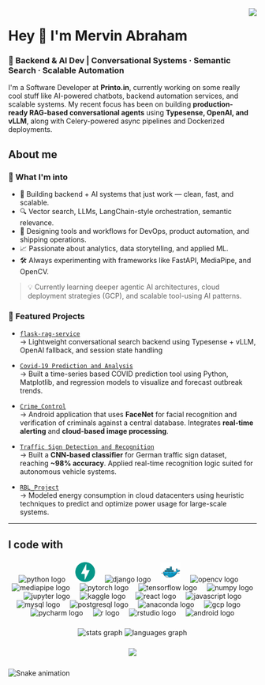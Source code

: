 <img align="right" height="220" src="https://media3.giphy.com/media/xTiIzJSKB4l7xTouE8/giphy.gif?cid=ecf05e47irnicqcaremuuxc76wzg5ghfk52uc6tvrdokbrel&ep=v1_gifs_search&rid=giphy.gif&ct=g" />

###

<h1 align="left">Hey 👋 I'm Mervin Abraham</h1>

<h3 align="left">🚀 Backend & AI Dev | Conversational Systems · Semantic Search · Scalable Automation</h3>

<p align="left">I'm a Software Developer at <strong>Printo.in</strong>, currently working on some really cool stuff like AI-powered chatbots, backend automation services, and scalable systems. My recent focus has been on building <strong>production-ready RAG-based conversational agents</strong> using <strong>Typesense, OpenAI, and vLLM</strong>, along with Celery-powered async pipelines and Dockerized deployments.
</p>

###

<h2 align="left">About me</h2>


### 🧠 What I'm into
- 🤖 Building backend + AI systems that just work — clean, fast, and scalable.
- 🔍 Vector search, LLMs, LangChain-style orchestration, semantic relevance.
- 🧱 Designing tools and workflows for DevOps, product automation, and shipping operations.
- 📈 Passionate about analytics, data storytelling, and applied ML.
- 🛠️ Always experimenting with frameworks like FastAPI, MediaPipe, and OpenCV.
> 💡 Currently learning deeper agentic AI architectures, cloud deployment strategies (GCP), and scalable tool-using AI patterns.

###

### 🔧 Featured Projects
- [`flask-rag-service`](https://github.com/Mervin-Abraham/flask-rag-service)  
  → Lightweight conversational search backend using Typesense + vLLM, OpenAI fallback, and session state handling

- [`Covid-19 Prediction and Analysis`](https://github.com/Mervin-Abraham/Covid-19-Prediction-and-Analysis)  
  → Built a time-series based COVID prediction tool using Python, Matplotlib, and regression models to visualize and forecast outbreak trends.

- [`Crime_Control`](https://github.com/Mervin-Abraham/Crime_Control)  
  → Android application that uses **FaceNet** for facial recognition and verification of criminals against a central database. Integrates **real-time alerting** and **cloud-based image processing**.

- [`Traffic Sign Detection and Recognition`](https://github.com/Mervin-Abraham/Traffic-Sign-Detection-and-Recognition)  
  → Built a **CNN-based classifier** for German traffic sign dataset, reaching **~98% accuracy**. Applied real-time recognition logic suited for autonomous vehicle systems.

- [`RBL_Project`](https://github.com/Mervin-Abraham/RBL_Project)  
  → Modeled energy consumption in cloud datacenters using heuristic techniques to predict and optimize power usage for large-scale systems.
  

---


###

<h2 align="left">I code with</h2>

###

<div align="center">

  <!-- 🧠 Backend & AI Tools -->
  <img src="https://cdn.jsdelivr.net/gh/devicons/devicon/icons/python/python-original.svg" height="40" alt="python logo" />
  <img width="12" />
  <img src="https://raw.githubusercontent.com/devicons/devicon/master/icons/fastapi/fastapi-original.svg" height="40" alt="fastapi logo" />
  <img width="12" />
  <img src="https://cdn.jsdelivr.net/gh/devicons/devicon/icons/django/django-plain.svg" height="40" alt="django logo" />
  <img width="12" />
  <img src="https://raw.githubusercontent.com/devicons/devicon/master/icons/docker/docker-original.svg" height="40" alt="docker logo" />

  <!-- 📊 ML / Data Science -->
  <img width="12" />
  <img src="https://cdn.jsdelivr.net/gh/devicons/devicon/icons/opencv/opencv-original.svg" height="40" alt="opencv logo" />
  <img width="12" />
  <img src="https://ai.google.dev/edge/mediapipe/images/mediapipe_icon.svg" height="40" alt="mediapipe logo" />
  <img width="12" />
  <img src="https://cdn.jsdelivr.net/gh/devicons/devicon/icons/pytorch/pytorch-original.svg" height="40" alt="pytorch logo" />
  <img width="12" />
  <img src="https://cdn.jsdelivr.net/gh/devicons/devicon/icons/tensorflow/tensorflow-original.svg" height="40" alt="tensorflow logo" />
  <img width="12" />
  <img src="https://cdn.jsdelivr.net/gh/devicons/devicon/icons/numpy/numpy-original.svg" height="40" alt="numpy logo" />
  <img width="12" />
  <img src="https://cdn.jsdelivr.net/gh/devicons/devicon/icons/jupyter/jupyter-original.svg" height="40" alt="jupyter logo" />
  <img width="12" />
  <img src="https://cdn.jsdelivr.net/gh/devicons/devicon/icons/kaggle/kaggle-original.svg" height="40" alt="kaggle logo" />

  <!-- 🌐 Frontend & UI -->
  <img width="12" />
  <img src="https://cdn.jsdelivr.net/gh/devicons/devicon/icons/react/react-original.svg" height="40" alt="react logo" />
  <img width="12" />
  <img src="https://cdn.jsdelivr.net/gh/devicons/devicon/icons/javascript/javascript-original.svg" height="40" alt="javascript logo" />

  <!-- 💾 Databases -->
  <img width="12" />
  <img src="https://cdn.jsdelivr.net/gh/devicons/devicon/icons/mysql/mysql-original.svg" height="40" alt="mysql logo" />
  <img width="12" />
  <img src="https://cdn.jsdelivr.net/gh/devicons/devicon/icons/postgresql/postgresql-original.svg" height="40" alt="postgresql logo" />

  <!-- 🧰 Dev Tools / Cloud -->
  <img width="12" />
  <img src="https://cdn.jsdelivr.net/gh/devicons/devicon/icons/anaconda/anaconda-original.svg" height="40" alt="anaconda logo" />
  <img width="12" />
  <img src="https://cdn.jsdelivr.net/gh/devicons/devicon/icons/googlecloud/googlecloud-original.svg" height="40" alt="gcp logo" />
  <img width="12" />
  <img src="https://cdn.jsdelivr.net/gh/devicons/devicon/icons/pycharm/pycharm-original.svg" height="40" alt="pycharm logo" />

  <!-- 🧪 Additional Languages / Frameworks -->
  <img width="12" />
  <img src="https://cdn.jsdelivr.net/gh/devicons/devicon/icons/r/r-original.svg" height="40" alt="r logo" />
  <img width="12" />
  <img src="https://cdn.jsdelivr.net/gh/devicons/devicon/icons/rstudio/rstudio-original.svg" height="40" alt="rstudio logo" />
  <img width="12" />
  <img src="https://cdn.jsdelivr.net/gh/devicons/devicon/icons/android/android-original.svg" height="40" alt="android logo" />

</div>


###

<div align="center">
  <img src="https://github-readme-stats.vercel.app/api?username=Mervin-Abraham&hide_title=false&hide_rank=true&show_icons=true&include_all_commits=true&count_private=true&disable_animations=false&theme=dracula&locale=en&hide_border=true&order=1" height="150" alt="stats graph"  />
  <img src="https://github-readme-stats.vercel.app/api/top-langs?username=Mervin-Abraham&locale=en&hide_title=false&layout=compact&card_width=320&langs_count=5&theme=dracula&hide_border=true&order=2" height="150" alt="languages graph"  />
</div>

###

<div align="center">
  <img src="https://profile-counter.glitch.me/Mervin-Abraham/count.svg?"  />
</div>

###

<img src="https://raw.githubusercontent.com/Mervin-Abraham/Mervin-Abraham/output/snake.svg" alt="Snake animation" />

###

